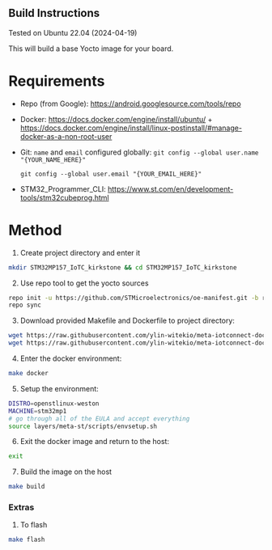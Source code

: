 ## Build Instructions
Tested on Ubuntu 22.04 (2024-04-19)

This will build a base Yocto image for your board.

# Requirements
- Repo (from Google): https://android.googlesource.com/tools/repo
- Docker: https://docs.docker.com/engine/install/ubuntu/ + https://docs.docker.com/engine/install/linux-postinstall/#manage-docker-as-a-non-root-user
- Git: `name` and `email` configured globally:
    `git config --global user.name "{YOUR_NAME_HERE}"`

    `git config --global user.email "{YOUR_EMAIL_HERE}"`
- STM32_Programmer_CLI: https://www.st.com/en/development-tools/stm32cubeprog.html

# Method
1. Create project directory and enter it
```bash
mkdir STM32MP157_IoTC_kirkstone && cd STM32MP157_IoTC_kirkstone
```

2. Use repo tool to get the yocto sources
```bash
repo init -u https://github.com/STMicroelectronics/oe-manifest.git -b refs/tags/openstlinux-5.15-yocto-kirkstone-mp1-v23.07.26 && \
repo sync    
```

3. Download provided Makefile and Dockerfile to project directory:
```bash
wget https://raw.githubusercontent.com/ylin-witekio/meta-iotconnect-docs/STM32MP157/kirkstone/Makefile && \
wget https://raw.githubusercontent.com/ylin-witekio/meta-iotconnect-docs/STM32MP157/kirkstone/Dockerfile
```

4. Enter the docker environment:
```bash
make docker
```

5. Setup the environment:
```bash
DISTRO=openstlinux-weston
MACHINE=stm32mp1
# go through all of the EULA and accept everything
source layers/meta-st/scripts/envsetup.sh
```

6. Exit the docker image and return to the host:
```bash
exit
```

7. Build the image on the host
```bash
make build
```

### Extras

1. To flash
```bash
make flash
```
